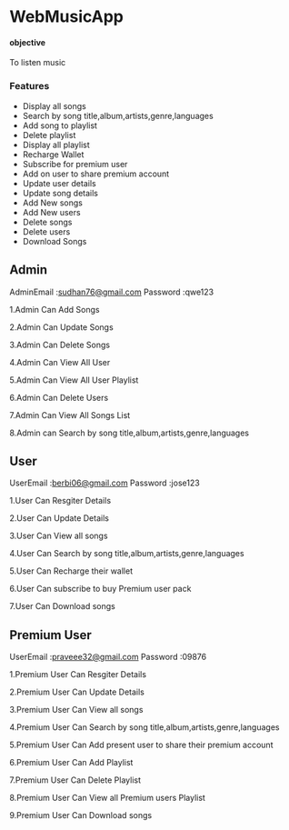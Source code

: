 # WebMusicApp

#### objective
  To listen music 

### Features

* Display all songs
* Search by song title,album,artists,genre,languages
* Add song to playlist
* Delete playlist
* Display all playlist
* Recharge Wallet
* Subscribe for premium user
* Add on user to share premium account
* Update user details
* Update song details
* Add New songs
* Add New users
* Delete songs
* Delete users
* Download Songs

## Admin

AdminEmail :sudhan76@gmail.com
Password   :qwe123

1.Admin Can Add Songs

2.Admin Can Update Songs

3.Admin Can Delete Songs

4.Admin Can View All User

5.Admin Can View All User Playlist

6.Admin Can Delete Users

7.Admin Can View All Songs List

8.Admin can Search by song title,album,artists,genre,languages


## User

UserEmail :berbi06@gmail.com
Password  :jose123


1.User Can Resgiter Details

2.User Can Update Details

3.User Can View all songs

4.User Can Search by song title,album,artists,genre,languages

5.User Can Recharge their wallet

6.User Can subscribe to buy Premium user pack

7.User Can Download songs 

##  Premium User

UserEmail :praveee32@gmail.com
Password  :09876


1.Premium User Can Resgiter Details

2.Premium User Can Update Details

3.Premium User Can View all songs

4.Premium User Can Search by song title,album,artists,genre,languages

5.Premium User Can Add present user to share their premium account

6.Premium User Can Add Playlist

7.Premium User Can Delete Playlist

8.Premium User Can View all Premium users Playlist

9.Premium User Can Download songs